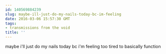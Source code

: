 ```yaml
---
id: 140569884239
slug: maybe-ill-just-do-my-nails-today-bc-im-feeling
date: 2016-03-06 15:57:30 GMT
tags:
- transmissions from the void
title: ''
---
```

maybe i'll just do my nails today bc i'm feeling too tired to basically function